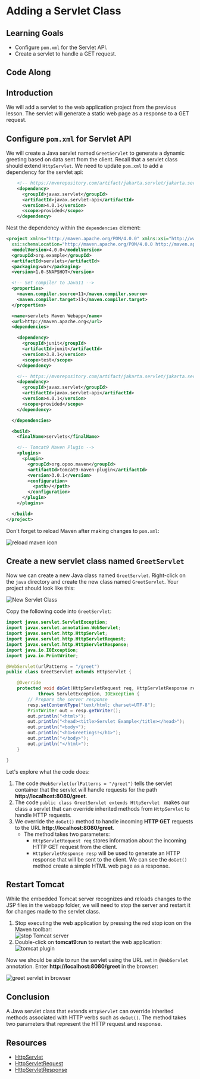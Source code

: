 # Adding a Servlet Class

## Learning Goals

- Configure `pom.xml` for the Servlet API.
- Create a servlet to handle a GET request.

## Code Along

## Introduction

We will add a servlet to the web application project from the previous lesson.
The servlet will generate a static web page as a response to a GET request.

## Configure `pom.xml` for Servlet API

We will create a Java servlet named `GreetServlet` to generate a dynamic greeting based on data
sent from the client.  Recall that a servlet class should extend `HttpServlet`.
We need to update `pom.xml` to add a dependency for the servlet api:

```xml
    <!-- https://mvnrepository.com/artifact/jakarta.servlet/jakarta.servlet-api -->
    <dependency>
      <groupId>javax.servlet</groupId>
      <artifactId>javax.servlet-api</artifactId>
      <version>4.0.1</version>
      <scope>provided</scope>
    </dependency>
```

Nest the dependency within the `dependencies` element:

```xml
<project xmlns="http://maven.apache.org/POM/4.0.0" xmlns:xsi="http://www.w3.org/2001/XMLSchema-instance"
  xsi:schemaLocation="http://maven.apache.org/POM/4.0.0 http://maven.apache.org/maven-v4_0_0.xsd">
  <modelVersion>4.0.0</modelVersion>
  <groupId>org.example</groupId>
  <artifactId>servlets</artifactId>
  <packaging>war</packaging>
  <version>1.0-SNAPSHOT</version>

  <!-- Set compiler to Java11 -->
  <properties>
    <maven.compiler.source>11</maven.compiler.source>
    <maven.compiler.target>11</maven.compiler.target>
  </properties>

  <name>servlets Maven Webapp</name>
  <url>http://maven.apache.org</url>
  <dependencies>

    <dependency>
      <groupId>junit</groupId>
      <artifactId>junit</artifactId>
      <version>3.8.1</version>
      <scope>test</scope>
    </dependency>

    <!-- https://mvnrepository.com/artifact/jakarta.servlet/jakarta.servlet-api -->
    <dependency>
      <groupId>javax.servlet</groupId>
      <artifactId>javax.servlet-api</artifactId>
      <version>4.0.1</version>
      <scope>provided</scope>
    </dependency>

  </dependencies>

  <build>
    <finalName>servlets</finalName>

    <!-- Tomcat9 Maven Plugin -->
    <plugins>
      <plugin>
        <groupId>org.opoo.maven</groupId>
        <artifactId>tomcat9-maven-plugin</artifactId>
        <version>3.0.1</version>
        <configuration>
          <path>/</path>
        </configuration>
      </plugin>
    </plugins>

  </build>
</project>
```

Don't forget to reload Maven after making changes to `pom.xml`:

![reload maven icon](https://curriculum-content.s3.amazonaws.com/6036/create-webapp-project/reload_maven.png)


## Create a new servlet class named `GreetServlet`

Now we can create a new Java class named `GreetServlet`.  Right-click on the `java` directory
and create the new class named `GreetServlet`.  Your project should look like this:

![New Servlet Class](https://curriculum-content.s3.amazonaws.com/6036/java-mod-5-servlet-class/greetservlet_class.png)

Copy the following code into `GreetServlet`:

```java
import javax.servlet.ServletException;
import javax.servlet.annotation.WebServlet;
import javax.servlet.http.HttpServlet;
import javax.servlet.http.HttpServletRequest;
import javax.servlet.http.HttpServletResponse;
import java.io.IOException;
import java.io.PrintWriter;

@WebServlet(urlPatterns = "/greet")
public class GreetServlet extends HttpServlet {

    @Override
    protected void doGet(HttpServletRequest req, HttpServletResponse resp)
            throws ServletException, IOException {
        // Prepare the server response
        resp.setContentType("text/html; charset=UTF-8");
        PrintWriter out = resp.getWriter();
        out.println("<html>");
        out.println("<head><title>Servlet Example</title></head>");
        out.println("<body>");
        out.println("<h1>Greetings!</h1>");
        out.println("</body>");
        out.println("</html>");
    }

}
```

Let's explore what the code does:

1. The code `@WebServlet(urlPatterns = "/greet")`  tells the servlet container that the servlet
   will handle requests for the path **http://localhost:8080/greet**.
2. The code `public class GreetServlet extends HttpServlet ` makes our class a servlet that
   can override inherited methods from `HttpServlet` to handle HTTP requests.
3. We override the `doGet()` method to handle incoming **HTTP GET** requests to the URL **http://localhost:8080/greet**.
   - The method takes two parameters:
     - `HttpServletRequest req` stores information about the incoming HTTP GET request from the client.
     - `HttpServletResponse resp` will be used to generate an HTTP response that will be sent to the client.
        We can see the `doGet()` method create a simple HTML web page as a response.

## Restart Tomcat

While the embedded Tomcat server recognizes and reloads changes
to the JSP files in the webapp folder, we will need to stop the server
and restart it for changes made to the servlet class.

1. Stop executing the web application by pressing the red stop icon on the Maven toolbar:   
   ![stop Tomcat server](https://curriculum-content.s3.amazonaws.com/6036/java-mod-5-servlet-class/stop_server.png)  
2. Double-click on **tomcat9:run** to restart the web application:
   ![tomcat plugin](https://curriculum-content.s3.amazonaws.com/6036/create-webapp-project/run_tomcat.png)

Now we should be able to run the servlet using the URL set in `@WebServlet` annotation.
Enter **http://localhost:8080/greet** in the browser:

![greet servlet in browser](https://curriculum-content.s3.amazonaws.com/6036/java-mod-5-servlet-class/greetservlet_path.png)


## Conclusion

A Java servlet class that extends `HttpServlet` can override inherited methods
associated with HTTP verbs such as `doGet()`.  The method takes two parameters
that represent the HTTP request and response.

## Resources

- [HttpServlet](https://docs.oracle.com/javaee/7/api/javax/servlet/http/HttpServlet.html)   
- [HttpServletRequest](https://docs.oracle.com/javaee/7/api/javax/servlet/http/HttpServletRequest.html)       
- [HttpServletResponse](https://docs.oracle.com/javaee/7/api/javax/servlet/http/HttpServletResponse.html)   

